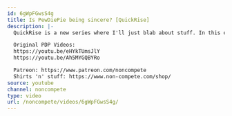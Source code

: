 ```yaml
---
id: 6gWpFGwsS4g
title: Is PewDiePie being sincere? [QuickRise]
description: |-
  QuickRise is a new series where I'll just blab about stuff. In this episode we examine whether or not PewDiePie deserves our good faith and charity after announcing an end to the "Subscribe to PewDiePie" meme.

  Original PDP Videos:
  https://youtu.be/eHYkTUmsJlY
  https://youtu.be/Ah5MYGQBYRo

  Patreon: https://www.patreon.com/noncompete
  Shirts 'n' stuff: https://www.non-compete.com/shop/
source: youtube
channel: noncompete
type: video
url: /noncompete/videos/6gWpFGwsS4g/
---
```

